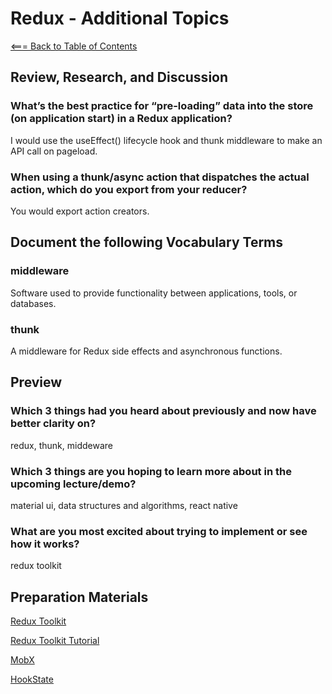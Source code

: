 # Redux - Additional Topics

[<=== Back to Table of Contents](https://peterjstaker.github.io/reading-notes/)

## Review, Research, and Discussion

### What’s the best practice for “pre-loading” data into the store (on application start) in a Redux application?

I would use the useEffect() lifecycle hook and thunk middleware to make an API call on pageload.

### When using a thunk/async action that dispatches the actual action, which do you export from your reducer?

You would export action creators.

## Document the following Vocabulary Terms

### middleware

Software used to provide functionality between applications, tools, or databases.

### thunk

A middleware for Redux side effects and asynchronous functions.

## Preview

### Which 3 things had you heard about previously and now have better clarity on?

redux, thunk, middeware

### Which 3 things are you hoping to learn more about in the upcoming lecture/demo?

material ui, data structures and algorithms, react native

### What are you most excited about trying to implement or see how it works?

redux toolkit

## Preparation Materials

[Redux Toolkit](https://redux-toolkit.js.org/)

[Redux Toolkit Tutorial](https://redux-toolkit.js.org/tutorials/intermediate-tutorial)

[MobX](https://mobx.js.org/getting-started.html)

[HookState](https://hookstate.js.org/)
